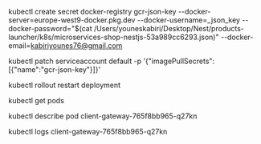 kubectl create secret docker-registry gcr-json-key --docker-server=europe-west9-docker.pkg.dev --docker-username=_json_key --docker-password="$(cat /Users/youneskabiri/Desktop/Nest/products-launcher/k8s/microservices-shop-nestjs-53a989cc6293.json)" --docker-email=kabiriyounes76@gmail.com 



kubectl patch serviceaccount default -p '{"imagePullSecrets":[{"name":"gcr-json-key"}]}'

kubectl rollout restart deployment


kubectl get pods


kubectl describe pod client-gateway-765f8bb965-q27kn


kubectl logs client-gateway-765f8bb965-q27kn